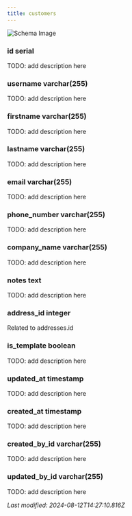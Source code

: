 ```yaml
---
title: customers
---
```



![Schema Image](/img/schema/customers.svg)

### id serial
TODO: add description here

### username varchar(255)
TODO: add description here

### firstname varchar(255)
TODO: add description here

### lastname varchar(255)
TODO: add description here

### email varchar(255)
TODO: add description here

### phone_number varchar(255)
TODO: add description here

### company_name varchar(255)
TODO: add description here

### notes text
TODO: add description here

### address_id integer
Related to addresses.id

### is_template boolean
TODO: add description here

### updated_at timestamp
TODO: add description here

### created_at timestamp
TODO: add description here

### created_by_id varchar(255)
TODO: add description here

### updated_by_id varchar(255)
TODO: add description here


_Last modified: 2024-08-12T14:27:10.816Z_
